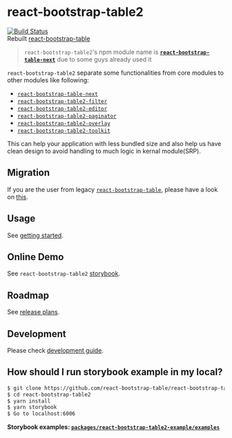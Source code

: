 # react-bootstrap-table2
[![Build Status](https://travis-ci.org/react-bootstrap-table/react-bootstrap-table2.svg?branch=master)](https://travis-ci.org/react-bootstrap-table/react-bootstrap-table2)  
Rebuilt [react-bootstrap-table](https://github.com/AllenFang/react-bootstrap-table)

> `react-bootstrap-table2`'s npm module name is [**`react-bootstrap-table-next`**](https://www.npmjs.com/package/react-bootstrap-table-next) due to some guys already used it   

`react-bootstrap-table2` separate some functionalities from core modules to other modules like following:

* [`react-bootstrap-table-next`](https://www.npmjs.com/package/react-bootstrap-table-next)
* [`react-bootstrap-table2-filter`](https://www.npmjs.com/package/react-bootstrap-table2-filter)
* [`react-bootstrap-table2-editor`](https://www.npmjs.com/package/react-bootstrap-table2-editor)
* [`react-bootstrap-table2-paginator`](https://www.npmjs.com/package/react-bootstrap-table2-paginator)
* [`react-bootstrap-table2-overlay`](https://www.npmjs.com/package/react-bootstrap-table2-overlay)
* [`react-bootstrap-table2-toolkit`](https://www.npmjs.com/package/react-bootstrap-table2-toolkit)

This can help your application with less bundled size and also help us have clean design to avoid handling to much logic in kernal module(SRP).

## Migration
If you are the user from legacy [`react-bootstrap-table`](https://github.com/AllenFang/react-bootstrap-table/), please have a look on [this](./docs/migration.md).

## Usage
See [getting started](https://react-bootstrap-table.github.io/react-bootstrap-table2/docs/getting-started.html).

## Online Demo
See `react-bootstrap-table2` [storybook](https://react-bootstrap-table.github.io/react-bootstrap-table2/storybook/index.html).

## Roadmap
See [release plans](https://react-bootstrap-table.github.io/react-bootstrap-table2/blog/2018/01/24/release-plan.html).

## Development
Please check [development guide](./docs/development.md).

## How should I run storybook example in my local?

```sh
$ git clone https://github.com/react-bootstrap-table/react-bootstrap-table2.git
$ cd react-bootstrap-table2
$ yarn install
$ yarn storybook
$ Go to localhost:6006
```

**Storybook examples: [`packages/react-bootstrap-table2-example/examples`](https://github.com/react-bootstrap-table/react-bootstrap-table2/tree/master/packages/react-bootstrap-table2-example/examples)**